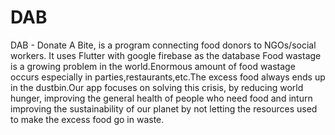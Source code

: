 # DAB
DAB - Donate A Bite, is  a program connecting food donors to NGOs/social workers.
It uses Flutter with google firebase as the database
Food wastage is a growing problem in the world.Enormous amount of food wastage occurs especially in parties,restaurants,etc.The excess food always ends up in the dustbin.Our app focuses on solving this crisis, by reducing world hunger, improving the general health of people who need food and inturn improving the sustainability of our planet by not letting the resources used to make the excess food go in waste.

